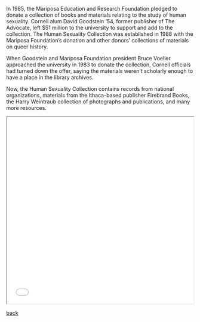 In 1985, the Mariposa Education and Research Foundation pledged to donate a collection of books and materials relating to the study of human sexuality. Cornell alum David Goodstein ‘54, former publisher of The Advocate, left $51 million to the university to support and add to the collection. The Human Sexuality Collection was established in 1988 with the Mariposa Foundation’s donation and other donors’ collections of materials on queer history.

When Goodstein and Mariposa Foundation president Bruce Voeller approached the university in 1983 to donate the collection, Cornell officials had turned down the offer, saying the materials weren't scholarly enough to have a place in the library archives. 

Now, the Human Sexuality Collection contains records from national organizations, materials from the Ithaca-based publisher Firebrand Books, the Harry Weintraub collection of photographs and publications, and many more resources.




<iframe src="gay-ithaca-map.html" height="500" width="500"></iframe>

[back](https://lizstell.github.io/queer-cornell-map/)
